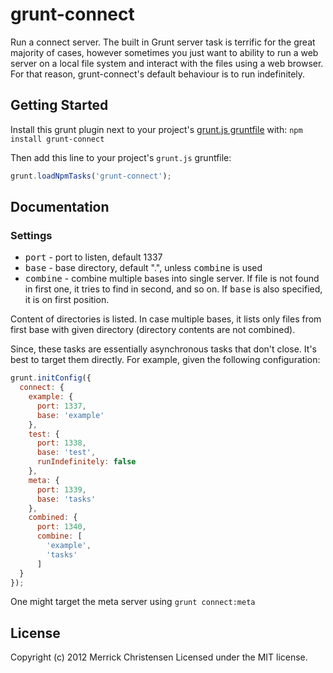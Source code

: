 # grunt-connect

Run a connect server. The built in Grunt server task is terrific for the great majority of cases, however sometimes you just want to ability to run a web server on a local file system and interact with the files using a web browser. For that reason, grunt-connect's default behaviour is to run indefinitely.

## Getting Started
Install this grunt plugin next to your project's [grunt.js gruntfile][getting_started] with: `npm install grunt-connect`

Then add this line to your project's `grunt.js` gruntfile:

```javascript
grunt.loadNpmTasks('grunt-connect');
```

[grunt]: http://gruntjs.com/
[getting_started]: https://github.com/gruntjs/grunt/blob/master/docs/getting_started.md

## Documentation

### Settings

* <tt>port</tt> - port to listen, default 1337
* <tt>base</tt> - base directory, default ".", unless <tt>combine</tt> is used
* <tt>combine</tt> - combine multiple bases into single server. If file is not found in first one, it tries to find in second, and so on. If <tt>base</tt> is also specified, it is on first position.

Content of directories is listed. In case multiple bases, it lists only files from first base with given directory (directory contents are not combined).

Since, these tasks are essentially asynchronous tasks that don't close. It's best to target them directly. For example, given the following configuration:

```javascript
grunt.initConfig({
  connect: {
    example: {
      port: 1337,
      base: 'example'
    },
    test: {
      port: 1338,
      base: 'test',
      runIndefinitely: false
    },
    meta: {
      port: 1339,
      base: 'tasks'
    },
    combined: {
      port: 1340,
      combine: [
        'example',
        'tasks'
      ]
  }
});
```

One might target the meta server using `grunt connect:meta`

## License
Copyright (c) 2012 Merrick Christensen
Licensed under the MIT license.
